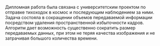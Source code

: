 Дипломная работа была связана с университетским проектом по отправке тихоходок в космос и последующим наблюдением за ними. Задача состояла в сокращении объемов передаваемой информации посредством удаления пространственной избыточности кадров. Алгоритм дает возможность существенно сократить размер передаваемых данных, при этом не теряя качества изображения и не затрачивая большого количества времени.
